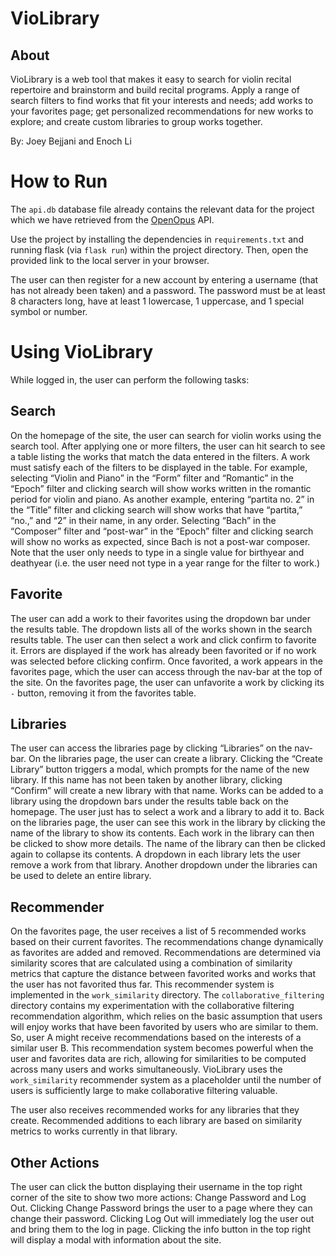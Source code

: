 # **VioLibrary**

## **About**
VioLibrary is a web tool that makes it easy to search for violin recital repertoire and brainstorm and build recital programs.
Apply a range of search filters to find works that fit your interests and needs; add works to your favorites page; get 
personalized recommendations for new works to explore; and create custom libraries to group works together.

By: Joey Bejjani and Enoch Li

# **How to Run**

The `api.db` database file already contains the relevant data for the project which we have retrieved from the [OpenOpus](https://openopus.org) API.

Use the project by installing the dependencies in `requirements.txt` and running flask (via `flask run`) within the project directory. Then, open the provided link to the local server in your browser.

The user can then register for a new account by entering a username (that has not already been taken) and a password. The password must be at least 8 characters long, have at least 1 lowercase, 1 uppercase, and 1 special symbol or number.


# **Using VioLibrary**

While logged in, the user can perform the following tasks:


## **Search**
On the homepage of the site, the user can search for violin works using the search tool. After applying one or more filters, the user can hit search to see a table listing the works that match the data entered in the filters. A work must satisfy each of the filters to be displayed in the table. For example, selecting “Violin and Piano” in the “Form” filter and “Romantic” in the “Epoch” filter and clicking search will show works written in the romantic period for violin and piano. As another example, entering “partita no. 2” in the “Title” filter and clicking search will show works that have “partita,” “no.,” and “2” in their name, in any order. Selecting “Bach” in the “Composer” filter and “post-war” in the “Epoch” filter and clicking search will show no works as expected, since Bach is not a post-war composer. Note that the user only needs to type in a single value for birthyear and deathyear (i.e. the user need not type in a year range for the filter to work.)


## **Favorite**
The user can add a work to their favorites using the dropdown bar under the results table. The dropdown lists all of the works shown in the search results table. The user can then select a work and click confirm to favorite it. Errors are displayed if the work has already been favorited or if no work was selected before clicking confirm. Once favorited, a work appears in the favorites page, which the user can access through the nav-bar at the top of the site. On the favorites page, the user can unfavorite a work by clicking its `-` button, removing it from the favorites table.


## **Libraries**
The user can access the libraries page by clicking “Libraries” on the nav-bar. On the libraries page, the user can create a library. Clicking the “Create Library” button triggers a modal, which prompts for the name of the new library. If this name has not been taken by another library, clicking “Confirm” will create a new library with that name. Works can be added to a library using the dropdown bars under the results table back on the homepage. The user just has to select a work and a library to add it to. Back on the libraries page, the user can see this work in the library by clicking the name of the library to show its contents. Each work in the library can then be clicked to show more details. The name of the library can then be clicked again to collapse its contents. A dropdown in each library lets the user remove a work from that library. Another dropdown under the libraries can be used to delete an entire library.


## **Recommender**
On the favorites page, the user receives a list of 5 recommended works based on their current favorites. The recommendations change dynamically as favorites are added and removed. Recommendations are determined via similarity scores that are calculated using a combination of similarity metrics that capture the distance between favorited works and works that the user has not favorited thus far. This recommender system is implemented in the `work_similarity` directory. The `collaborative_filtering` directory contains my experimentation with the collaborative filtering recommendation algorithm, which relies on the basic assumption that users will enjoy works that have been favorited by users who are similar to them. So, user A might receive recommendations based on the interests of a similar user B. This recommendation system becomes powerful when the user and favorites data are rich, allowing for similarities to be computed across many users and works simultaneously. VioLibrary uses the `work_similarity` recommender system as a placeholder until the number of users is sufficiently large to make collaborative filtering valuable.

The user also receives recommended works for any libraries that they create. Recommended additions to each library are based on similarity metrics to works currently in that library.


## **Other Actions**
The user can click the button displaying their username in the top right corner of the site to show two more actions: Change Password and Log Out. Clicking Change Password brings the user to a page where they can change their password. Clicking Log Out will immediately log the user out and bring them to the log in page. Clicking the info button in the top right will display a modal with information about the site.
